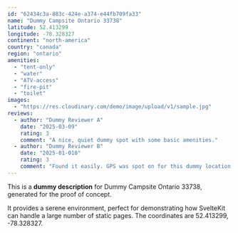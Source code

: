 ```yaml
---
id: "62434c3a-883c-424e-a374-e44fb709fa33"
name: "Dummy Campsite Ontario 33738"
latitude: 52.413299
longitude: -78.328327
continent: "north-america"
country: "canada"
region: "ontario"
amenities:
  - "tent-only"
  - "water"
  - "ATV-access"
  - "fire-pit"
  - "toilet"
images:
  - "https://res.cloudinary.com/demo/image/upload/v1/sample.jpg"
reviews:
  - author: "Dummy Reviewer A"
    date: "2025-03-09"
    rating: 3
    comment: "A nice, quiet dummy spot with some basic amenities."
  - author: "Dummy Reviewer B"
    date: "2025-01-010"
    rating: 3
    comment: "Found it easily. GPS was spot on for this dummy location."
---
```


This is a **dummy description** for Dummy Campsite Ontario 33738, generated for the proof of concept.

It provides a serene environment, perfect for demonstrating how SvelteKit can handle a large number of static pages. The coordinates are 52.413299, -78.328327.
